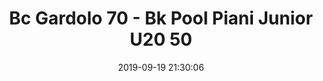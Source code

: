 ---
title: Bc Gardolo 70 - Bk Pool Piani Junior U20 50
date: 2019-09-19 21:30:06
squadra-a: Bk Pool Piani Junior U20
punteggio-a: 70
squadra-b: Bc Gardolo
punteggio-b: 50
partite/squadra: coppa-trentino,coppa-trentino-serie-d-19-20
luogo: Centro Sportivo Trento Nord
categoria: coppa trentino,coppa trentino serie d
---